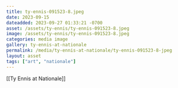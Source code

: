 ```yaml
---
title: ty-ennis-091523-8.jpeg
date: 2023-09-15
dateadded: 2023-09-27 01:33:21 -0700
asset: /assets/ty-ennis/ty-ennis-091523-8.jpeg
image: /assets/ty-ennis/ty-ennis-091523-8.jpeg
categories: media image
gallery: ty-ennis-at-nationale
permalink: /media/ty-ennis-at-nationale/ty-ennis-091523-8-jpeg
layout: asset
tags: ["art", "nationale"]
--- 
```

[[Ty Ennis at Nationale]]
